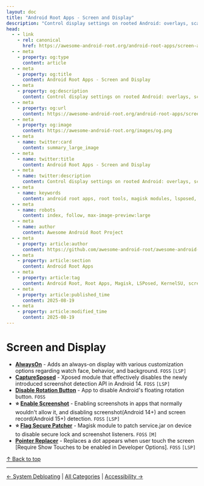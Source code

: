 ```yaml
---
layout: doc
title: "Android Root Apps - Screen and Display"
description: "Control display settings on rooted Android: overlays, scaling, color calibration, refresh rate control, and screenshot tools for power users."
head:
  - - link
    - rel: canonical
      href: https://awesome-android-root.org/android-root-apps/screen-and-display
  - - meta
    - property: og:type
      content: article
  - - meta
    - property: og:title
      content: Android Root Apps - Screen and Display
  - - meta
    - property: og:description
      content: Control display settings on rooted Android: overlays, scaling, color calibration, refresh rate control, and screenshot tools for power users.
  - - meta
    - property: og:url
      content: https://awesome-android-root.org/android-root-apps/screen-and-display
  - - meta
    - property: og:image
      content: https://awesome-android-root.org/images/og.png
  - - meta
    - name: twitter:card
      content: summary_large_image
  - - meta
    - name: twitter:title
      content: Android Root Apps - Screen and Display
  - - meta
    - name: twitter:description
      content: Control display settings on rooted Android: overlays, scaling, color calibration, refresh rate control, and screenshot tools for power users.
  - - meta
    - name: keywords
      content: android root apps, root tools, magisk modules, lsposed, kernelsu, screen, display, resolution, scaling, color calibration, refresh rate
  - - meta
    - name: robots
      content: index, follow, max-image-preview:large
  - - meta
    - name: author
      content: Awesome Android Root Project
  - - meta
    - property: article:author
      content: https://github.com/awesome-android-root/awesome-android-root
  - - meta
    - property: article:section
      content: Android Root Apps
  - - meta
    - property: article:tag
      content: Android Root, Root Apps, Magisk, LSPosed, KernelSU, screen, display
  - - meta
    - property: article:published_time
      content: 2025-08-19
  - - meta
    - property: article:modified_time
      content: 2025-08-19
---
```


# Screen and Display
- **[AlwaysOn](https://github.com/Domi04151309/AlwaysOn)** - Adds an always-on display with various customization options regarding watch face, behavior, and background. `FOSS` `[LSP]`
- **[CaptureSposed](https://github.com/99keshav99/CaptureSposed)** - Xposed module that effectively disables the newly introduced screenshot detection API in Android 14. `FOSS` `[LSP]`
- **[Disable Rotation Button](https://github.com/JavaCakeGames/disable-rotation-button)** - App to disable Android's floating rotation button. `FOSS`
- **⭐ [Enable Screenshot](https://github.com/LSPosed/DisableFlagSecure)** - Enabling screenshots in apps that normally wouldn't allow it, and disabling screenshot(Android 14+) and screen record(Android 15+) detection. `FOSS` `[LSP]`
- **⭐ [Flag Secure Patcher](https://github.com/j-hc/FlagSecurePatcher)** - Magisk module to patch service.jar on device to disable secure lock and screenshot listeners. `FOSS` `[M]`
- **[Pointer Replacer](https://github.com/thesandipv/pointer_replacer)** - Replaces a dot appears when user touch the screen [Require Show Touches to be enabled in Developer Options]. `FOSS` `[LSP]`

[↑ Back to top](#table-of-contents)

---
[← System Debloating](./system-debloating.md) | [All Categories](./index.md) | [Accessibility →](./accessibility.md)

